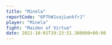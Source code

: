 ```yaml
---
title: "Minela"
reportCode: "6P7hW1vajLwnkfrJ"
player: "Minela"
fight: "Maiden of Virtue"
date: 2021-10-01T19:23:51.380000+00:00
---
```

